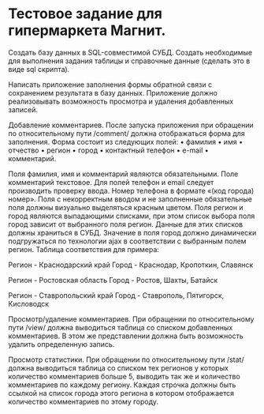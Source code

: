 # Тестовое задание для гипермаркета Магнит.

Создать базу данных  в SQL-совместимой СУБД. Создать необходимые для выполнения задания таблицы и справочные данные (сделать это в виде sql скрипта).

Написать приложение заполнения формы обратной связи с сохранением результата в базу данных. Приложение должно реализовывать возможность просмотра и удаления добавленных записей.

Добавление комментариев. После запуска приложения при обращении по относительному пути /comment/ должна отображаться форма для заполнения. Форма состоит из следующих полей:
•	фамилия
•	имя
•	отчество
•	регион
•	город
•	контактный телефон
•	e-mail
•	комментарий.

Поля фамилия, имя и комментарий являются обязательными. Поле комментарий текстовое. Для полей телефон и email следует производить проверку ввода. Номер телефона в формате «(код города) номер». Поля с некорректным вводом и не заполненные обязательные поля должны визуально выделяться красным цветом. Поля регион и город являются выпадающими списками, при этом список выбора поля город зависит от выбранного поля регион. Данные для этих списков должны храниться в СУБД. Значение в поля город должно динамически подгружаться по технологии ajax в соответствии с выбранным полем регион.  Таблица соответствия для примера:

Регион - Краснодарский край
Город - Краснодар, Кропоткин, Славянск

Регион - Ростовская область
Город - Ростов, Шахты, Батайск

Регион - Ставропольский край
Город - Ставрополь, Пятигорск, Кисловодск 

Просмотр/удаление комментариев. При обращении по относительному пути /view/ должна выводиться таблица со списком добавленных комментариев. В этом же представлении должна быть возможность удалить определенную запись.

Просмотр статистики.  При обращении по относительному пути /stat/ должна выводиться таблица со списком тех регионов у которых количество комментариев больше 5, выводить так же и количество комментариев по каждому региону. Каждая строчка должны быть ссылкой на список города этого региона в котором отображается количество комментариев по этому городу.
